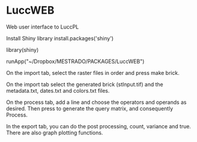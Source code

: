 # LuccWEB
Web user interface to LuccPL

Install Shiny library
install.packages('shiny')

library(shiny)

runApp("~/Dropbox/MESTRADO/PACKAGES/LuccWEB")



On the import tab, select the raster files in order and press make brick.

On the import tab select the generated brick (stInput.tif) and the metadata.txt, dates.txt and colors.txt files.

On the process tab, add a line and choose the operators and operands as desired.
Then press to generate the query matrix, and consequently Process.

In the export tab, you can do the post processing, count, variance and true.
There are also graph plotting functions.

